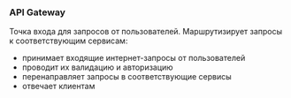 ### API Gateway

Точка входа для запросов от пользователей. Маршрутизирует запросы к соответствующим сервисам:
* принимает входящие интернет-запросы от пользователей
* проводит их валидацию и авторизацию
* перенаправляет запросы в соответствующие сервисы
* отвечает клиентам